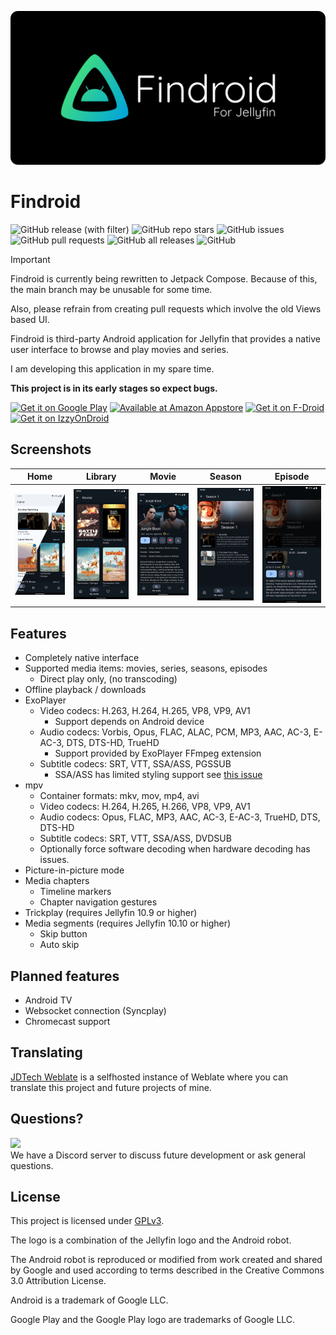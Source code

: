 ![Findroid banner](images/findroid-banner.png)

# Findroid
![GitHub release (with filter)](https://img.shields.io/github/v/release/jarnedemeulemeester/findroid?style=for-the-badge)
![GitHub repo stars](https://img.shields.io/github/stars/jarnedemeulemeester/findroid?style=for-the-badge)
![GitHub issues](https://img.shields.io/github/issues/jarnedemeulemeester/findroid?style=for-the-badge)
![GitHub pull requests](https://img.shields.io/github/issues-pr/jarnedemeulemeester/findroid?style=for-the-badge)
![GitHub all releases](https://img.shields.io/github/downloads/jarnedemeulemeester/findroid/total?style=for-the-badge)
![GitHub](https://img.shields.io/github/license/jarnedemeulemeester/findroid?style=for-the-badge)

> [!IMPORTANT]
> Findroid is currently being rewritten to Jetpack Compose. Because of this, the main branch may be unusable for some time.
>
> Also, please refrain from creating pull requests which involve the old Views based UI.

Findroid is third-party Android application for Jellyfin that provides a native user interface to browse and play movies and series.

I am developing this application in my spare time.

**This project is in its early stages so expect bugs.**

[<img src="https://play.google.com/intl/en_us/badges/static/images/badges/en_badge_web_generic.png" alt="Get it on Google Play" height="80">](https://play.google.com/store/apps/details?id=dev.jdtech.jellyfin)
[<img src="https://user-images.githubusercontent.com/32322857/219019331-027a6775-7362-44bb-a026-281f71e9b37b.png" alt="Available at Amazon Appstore" height="80">](https://www.amazon.com/gp/product/B0BTWC8DNZ)
[<img src="https://f-droid.org/badge/get-it-on.png" alt="Get it on F-Droid" height="80">](https://f-droid.org/packages/dev.jdtech.jellyfin)
[<img src="https://gitlab.com/IzzyOnDroid/repo/-/raw/master/assets/IzzyOnDroid.png" alt="Get it on IzzyOnDroid" height="80">](https://apt.izzysoft.de/fdroid/index/apk/dev.jdtech.jellyfin)

## Screenshots
| Home                                | Library                             | Movie                           | Season                            | Episode                             |
|-------------------------------------|-------------------------------------|---------------------------------|-----------------------------------|-------------------------------------|
| ![Home](images/home-light-dark.png) | ![Library](images/library-dark.png) | ![Movie](images/movie-dark.png) | ![Season](images/season-dark.png) | ![Episode](images/episode-dark.png) |

## Features
- Completely native interface
- Supported media items: movies, series, seasons, episodes 
  - Direct play only, (no transcoding)
- Offline playback / downloads
- ExoPlayer
  - Video codecs: H.263, H.264, H.265, VP8, VP9, AV1 
    - Support depends on Android device
  - Audio codecs: Vorbis, Opus, FLAC, ALAC, PCM, MP3, AAC, AC-3, E-AC-3, DTS, DTS-HD, TrueHD 
    - Support provided by ExoPlayer FFmpeg extension
  - Subtitle codecs: SRT, VTT, SSA/ASS, PGSSUB
    - SSA/ASS has limited styling support see [this issue](https://github.com/google/ExoPlayer/issues/8435)
- mpv
  - Container formats: mkv, mov, mp4, avi
  - Video codecs: H.264, H.265, H.266, VP8, VP9, AV1
  - Audio codecs: Opus, FLAC, MP3, AAC, AC-3, E-AC-3, TrueHD, DTS, DTS-HD
  - Subtitle codecs: SRT, VTT, SSA/ASS, DVDSUB
  - Optionally force software decoding when hardware decoding has issues.
- Picture-in-picture mode
- Media chapters
  - Timeline markers
  - Chapter navigation gestures
- Trickplay (requires Jellyfin 10.9 or higher)
- Media segments (requires Jellyfin 10.10 or higher)
  - Skip button
  - Auto skip

## Planned features
- Android TV
- Websocket connection (Syncplay)
- Chromecast support

## Translating
[JDTech Weblate](https://weblate.jdtech.dev) is a selfhosted instance of Weblate where you can translate this project and future projects of mine.

## Questions?
[![](https://dcbadge.vercel.app/api/server/tg5VvTFwTV)](https://discord.gg/tg5VvTFwTV)\
We have a Discord server to discuss future development or ask general questions.

## License
This project is licensed under [GPLv3](LICENSE).

The logo is a combination of the Jellyfin logo and the Android robot.

The Android robot is reproduced or modified from work created and shared by Google and used according to terms described in the Creative Commons 3.0 Attribution License.

Android is a trademark of Google LLC.

Google Play and the Google Play logo are trademarks of Google LLC.
